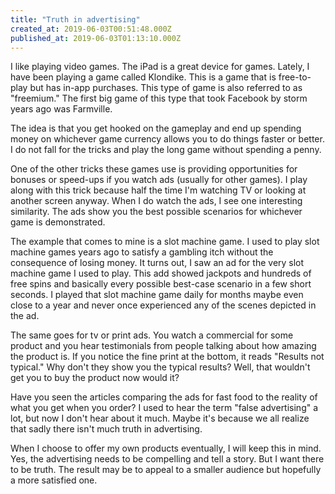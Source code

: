 ```yaml
---
title: "Truth in advertising"
created_at: 2019-06-03T00:51:48.000Z
published_at: 2019-06-03T01:13:10.000Z
---
```

I like playing video games. The iPad is a great device for games. Lately, I have been playing a game called Klondike. This is a game that is free-to-play but has in-app purchases. This type of game is also referred to as "freemium." The first big game of this type that took Facebook by storm years ago was Farmville. 

The idea is that you get hooked on the gameplay and end up spending money on whichever game currency allows you to do things faster or better. I do not fall for the tricks and play the long game without spending a penny. 

One of the other tricks these games use is providing opportunities for bonuses or speed-ups if you watch ads (usually for other games). I play along with this trick because half the time I'm watching TV or looking at another screen anyway. When I do watch the ads, I see one interesting similarity. The ads show you the best possible scenarios for whichever game is demonstrated. 

The example that comes to mine is a slot machine game. I used to play slot machine games years ago to satisfy a gambling itch without the consequence of losing money. It turns out, I saw an ad for the very slot machine game I used to play. This add showed jackpots and hundreds of free spins and basically every possible best-case scenario in a few short seconds. I played that slot machine game daily for months maybe even close to a year and never once experienced any of the scenes depicted in the ad.

The same goes for tv or print ads. You watch a commercial for some product and you hear testimonials from people talking about how amazing the product is. If you notice the fine print at the bottom, it reads "Results not typical." Why don't they show you the typical results? Well, that wouldn't get you to buy the product now would it?

Have you seen the articles comparing the ads for fast food to the reality of what you get when you order? I used to hear the term "false advertising" a lot, but now I don't hear about it much. Maybe it's because we all realize that sadly there isn't much truth in advertising. 

When I choose to offer my own products eventually, I will keep this in mind. Yes, the advertising needs to be compelling and tell a story. But I want there to be truth. The result may be to appeal to a smaller audience but hopefully a more satisfied one.
